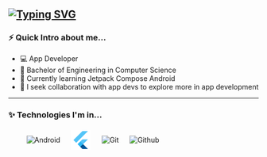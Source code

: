 [![Typing SVG](https://readme-typing-svg.demolab.com?font=Fira+Code&pause=1000&color=FFFFFF&random=false&width=500&lines=Hi+there+%F0%9F%91%8B%2C+I'm+Kishore+Kumar+Sivakumar)](https://git.io/typing-svg)
---
### ⚡ Quick Intro about me...
- 💻 App Developer
- 🏫 Bachelor of Engineering in Computer Science
- 🌱 Currently learning Jetpack Compose Android
- 👯 I seek collaboration with app devs to explore more in app development
<!--- 🧑‍💻 Explore my Leetcode Profile: 
&nbsp;
[![LeetCode](https://img.shields.io/badge/LeetCode-000000?style=flat-square&logo=LeetCode&logoColor=#d16c06)](https://leetcode.com/livekishore2001/)-->
---
### ✨ Technologies I'm in...
<p float="left"> &nbsp; &nbsp; &nbsp; &nbsp;
<img style="padding:5px;" align="center" alt="Android" width="40px"  src="https://github.com/KISHORE-KUMAR-S/KISHORE-KUMAR-S/assets/77736919/92328793-4077-4434-836a-262d8ff3d57b" /> &nbsp;
<img style="padding:5px;" align="center" alt="Flutter" width="40px"  src="https://raw.githubusercontent.com/github/explore/80688e429a7d4ef2fca1e82350fe8e3517d3494d/topics/flutter/flutter.png" /> &nbsp;
<img style="padding:5px;" align="center" alt="Git" width="40px"  src="https://github.com/KISHORE-KUMAR-S/KISHORE-KUMAR-S/assets/77736919/c8768031-fdff-4089-80ad-4659d2cbad09" /> &nbsp;
<img style="padding:5px;" align="center" alt="Github" width="40px"  src="https://github.com/KISHORE-KUMAR-S/KISHORE-KUMAR-S/assets/77736919/79cc25fe-c2b6-455c-8c24-7b78a40a66d7" /> &nbsp;
</p>
<!--
**KISHORE-KUMAR-S/KISHORE-KUMAR-S** is a ✨ _special_ ✨ repository because its `README.md` (this file) appears on your GitHub profile.

Here are some ideas to get you started:

- 🔭 I’m currently working on ...
- 🌱 I’m currently learning ...
- 👯 I’m looking to collaborate on ...
- 🤔 I’m looking for help with ...
- 💬 Ask me about ...
- 📫 How to reach me: ...
- 😄 Pronouns: ...
- ⚡ Fun fact: ...
-->
